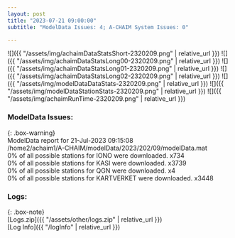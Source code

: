 ```yaml
---
layout: post
title: "2023-07-21 09:00:00"
subtitle: "ModelData Issues: 4; A-CHAIM System Issues: 0"

---
```


![]({{ "/assets/img/achaimDataStatsShort-2320209.png" | relative_url }})
![]({{ "/assets/img/achaimDataStatsLong00-2320209.png" | relative_url }})
![]({{ "/assets/img/achaimDataStatsLong01-2320209.png" | relative_url }})
![]({{ "/assets/img/achaimDataStatsLong02-2320209.png" | relative_url }})
![]({{ "/assets/img/modelDataDataStats-2320209.png" | relative_url }})
![]({{ "/assets/img/modelDataStationStats-2320209.png" | relative_url }})
![]({{ "/assets/img/achaimRunTime-2320209.png" | relative_url }})


### ModelData Issues:  
  
{: .box-warning}  
 ModelData report for 21-Jul-2023 09:15:08   
 /home2/achaim1/A-CHAIM/modelData/2023/202/09/modelData.mat   
 0% of all possible stations for IONO were downloaded. x734   
 0% of all possible stations for KASI were downloaded. x3739   
 0% of all possible stations for QGN were downloaded. x4   
 0% of all possible stations for KARTVERKET were downloaded. x3448   
  


### Logs:  
  
{: .box-note}  
[Logs.zip]({{ "/assets/other/logs.zip" | relative_url }})  
[Log Info]({{ "/logInfo" | relative_url }})  
